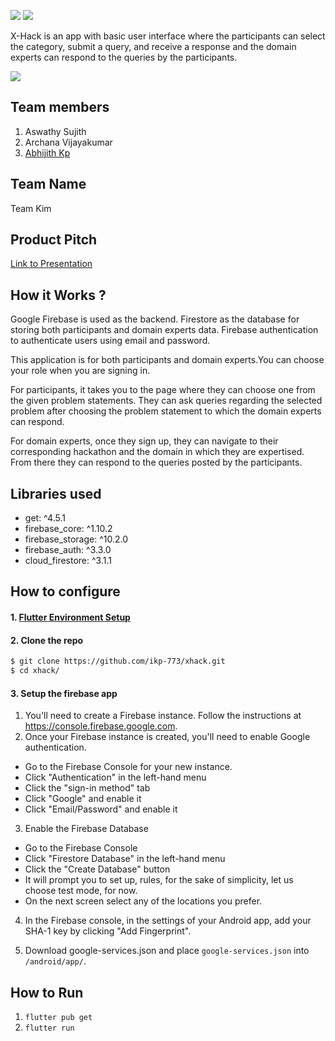 
![](https://img.shields.io/github/languages/top/ikp-773/xhack?style=for-the-badge) 
![](https://img.shields.io/github/languages/code-size/ikp-773/xhack?color=orange&style=for-the-badge) 

X-Hack is an app with basic user interface where the participants can select the category, submit a query, and receive a response and the domain experts can respond to the queries by the participants.

[![](https://img.shields.io/badge/APK-X%20Hack-brightgreen?color=purple&style=for-the-badge)](https://drive.google.com/file/d/1uuVQJhj9yozz0bTCWsmph-CN6sayGJTo/view?usp=sharing)

## Team members
1. Aswathy Sujith
2. Archana Vijayakumar
3. [Abhijith Kp](https://github.com/ikp-773)

## Team Name
  Team Kim 
  
## Product Pitch

[Link to Presentation](https://drive.google.com/file/d/1h-pcRTT2yqy5AO16gD28DRCjZUR0dgCm/view?usp=sharing)

## How it Works ?
Google Firebase is used as the backend. Firestore as the database for storing both participants and domain experts data. Firebase authentication to authenticate users using email and password.

This application is for both participants and domain experts.You can choose your role when you are signing in. 

For participants, it takes you to the page where they can choose one from the given problem statements. They can ask queries regarding the selected problem after choosing the problem statement to which the domain experts can respond.

For domain experts, once they sign up, they can navigate to their corresponding hackathon and the domain in which they are expertised. From there they can respond to the queries posted by the participants.


## Libraries used
 - get: ^4.5.1
 - firebase_core: ^1.10.2
 - firebase_storage: ^10.2.0
 - firebase_auth: ^3.3.0
 - cloud_firestore: ^3.1.1

## How to configure

#### 1. [Flutter Environment Setup](https://flutter.dev/docs/get-started/install)

#### 2. Clone the repo

```sh
$ git clone https://github.com/ikp-773/xhack.git
$ cd xhack/
```

#### 3. Setup the firebase app

1. You'll need to create a Firebase instance. Follow the instructions at https://console.firebase.google.com.
2. Once your Firebase instance is created, you'll need to enable Google authentication.

* Go to the Firebase Console for your new instance.
* Click "Authentication" in the left-hand menu
* Click the "sign-in method" tab
* Click "Google" and enable it
* Click "Email/Password" and enable it

3. Enable the Firebase Database
* Go to the Firebase Console
* Click "Firestore Database" in the left-hand menu
* Click the "Create Database" button
* It will prompt you to set up, rules, for the sake of simplicity, let us choose test mode, for now.
* On the next screen select any of the locations you prefer.

4. In the Firebase console, in the settings of your Android app, add your SHA-1 key by clicking "Add Fingerprint".

5. Download google-services.json and place `google-services.json` into `/android/app/`.

## How to Run

1. `flutter pub get`
2. `flutter run`
